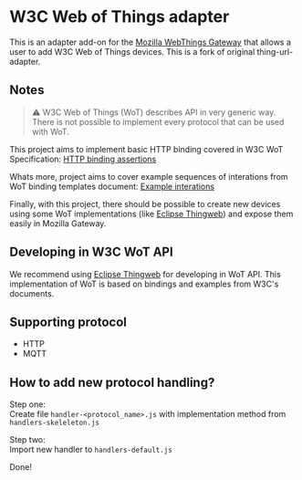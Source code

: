 # W3C Web of Things adapter

This is an adapter add-on for the [Mozilla WebThings Gateway](https://github.com/mozilla-iot/gateway) that allows a user to add W3C Web of Things devices. This is a fork of original thing-url-adapter.

## Notes
> :warning: W3C Web of Things (WoT) describes API in very generic way. There is not possible to implement every protocol that can be used with WoT. 

This project aims to implement basic HTTP binding covered in W3C WoT Specification:
[HTTP binding assertions](https://www.w3.org/TR/wot-thing-description/#http-binding-assertions)

Whats more, project aims to cover example sequences of interations from WoT binding templates document:
[Example interations](https://www.w3.org/TR/2020/NOTE-wot-binding-templates-20200130/#appendix-example-sequences)

Finally, with this project, there should be possible to create new devices using some WoT implementations (like [Eclipse Thingweb](https://github.com/eclipse/thingweb.node-wot)) and expose them easily in Mozilla Gateway.

## Developing in W3C WoT API
We recommend using [Eclipse Thingweb](https://github.com/eclipse/thingweb.node-wot) for developing in WoT API. This implementation of WoT is based on bindings and examples from W3C's documents.

## Supporting protocol
- HTTP
- MQTT

## How to add new protocol handling?

Step one:  
Create file `handler-<protocol_name>.js` with implementation method from `handlers-skeleleton.js`

Step two:  
Import new handler to `handlers-default.js`

Done!